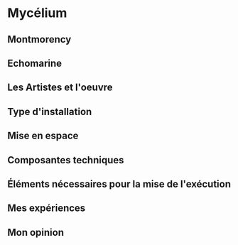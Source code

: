 # Mycélium

## Montmorency

## Echomarine

## Les Artistes et l'oeuvre

## Type d'installation

## Mise en espace

## Composantes techniques

## Éléments nécessaires pour la mise de l'exécution

## Mes expériences

## Mon opinion

